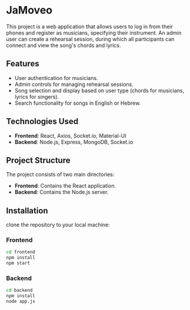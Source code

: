 # JaMoveo

This project is a web application that allows users to log in from their phones and register as musicians, specifying their instrument. An admin user can create a rehearsal session, during which all participants can connect and view the song's chords and lyrics.


[Link]:(https://ja-moveo-client.onrender.com/)


## Features

- User authentication for musicians.
- Admin controls for managing rehearsal sessions.
- Song selection and display based on user type (chords for musicians, lyrics for singers).
- Search functionality for songs in English or Hebrew.


## Technologies Used

- **Frontend**: React, Axios, Socket.io, Material-UI
- **Backend**: Node.js, Express, MongoDB, Socket.io


## Project Structure

The project consists of two main directories:

- **Frontend**: Contains the React application.
- **Backend**: Contains the Node.js server.


## Installation

clone the repository to your local machine:

### Frontend

```bash
cd frontend
npm install
npm start
```

### Backend

```bash
cd backend
npm install
node app.js
 ```


